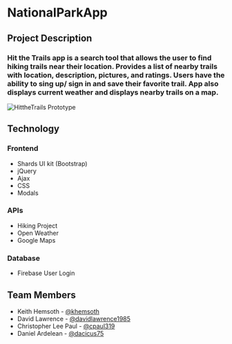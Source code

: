 # NationalParkApp
## Project Description
### Hit the Trails app is a search tool that allows the user to find hiking trails near their location.  Provides a list of nearby trails with location, description, pictures, and ratings. Users have the ability to sing up/ sign in and save their favorite trail.  App also displays current weather and displays nearby trails on a map.
![HittheTrails Prototype](./images/demo.gif "HittheTrailsPrototype")

## Technology

### Frontend
* Shards UI kit (Bootstrap)
* jQuery 
* Ajax
* CSS
* Modals


### APIs
* Hiking Project
* Open Weather
* Google Maps

### Database
* Firebase User Login 

## Team Members
* Keith Hemsoth - [@khemsoth](https://github.com/khemsoth)
* David Lawrence - [@davidlawrence1985](https://github.com/davidlawrence1985)
* Christopher Lee Paul - [@cpaul319](https://github.com/cpaul319)
* Daniel Ardelean - [@dacicus75](https://github.com/dacicus75)
